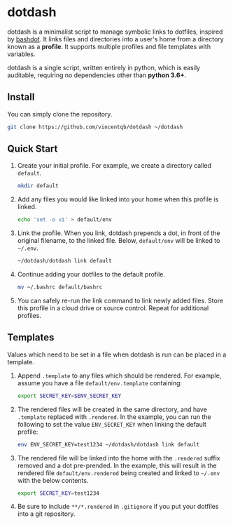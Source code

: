 # dotdash

dotdash is a minimalist script to manage symbolic links to dotfiles, inspired by [bashdot](https://github.com/bashdot/bashdot). It links files and directories into a user's home from a directory known as a **profile**. It supports multiple profiles and file templates with variables.

dotdash is a single script, written entirely in python, which is easily auditable, requiring no dependencies other than **python 3.6+**.

## Install

You can simply clone the repository.

```sh
git clone https://github.com/vincentqb/dotdash ~/dotdash
```

## Quick Start

1. Create your initial profile. For example, we create a directory called `default`.

    ```sh
    mkdir default
    ```

1. Add any files you would like linked into your home when this profile is linked.

    ```sh
    echo 'set -o vi' > default/env
    ```

1. Link the profile. When you link, dotdash prepends a dot, in front of the original filename, to the linked file. Below, `default/env` will be linked to `~/.env`.

    ```sh
    ~/dotdash/dotdash link default
    ```

1. Continue adding your dotfiles to the default profile.

   ```sh
   mv ~/.bashrc default/bashrc
   ```

1. You can safely re-run the link command to link newly added files. Store this profile in a cloud drive or source control. Repeat for additional profiles.

## Templates

Values which need to be set in a file when dotdash is run can be placed in a template.

1. Append `.template` to any files which should be rendered. For example, assume you have a file `default/env.template` containing:

    ```sh
    export SECRET_KEY=$ENV_SECRET_KEY
    ```

1. The rendered files will be created in the same directory, and have `.template` replaced with `.rendered`. In the example, you can run the following to set the value `ENV_SECRET_KEY` when linking the default profile:

    ```sh
    env ENV_SECRET_KEY=test1234 ~/dotdash/dotdash link default
    ```

1. The rendered file will be linked into the home with the `.rendered` suffix removed and a dot pre-prended. In the example, this will result in the rendered file `default/env.rendered` being created and linked to `~/.env` with the below contents.

    ```sh
    export SECRET_KEY=test1234
    ```

1. Be sure to include `**/*.rendered` in `.gitignore` if you put your dotfiles into a git repository.
